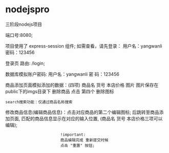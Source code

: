 # nodejspro
三阶段nodejs项目

端口号:8080;

项目使用了 express-session 组件;
如需查看，请先登录：
用户名：yangwanli
密码：123456

登录页 路由: /login;

数据库模拟账户密码:
	用户名：yangwanli
	密  码：123456

商品添加页面模拟添加的数据：(四项)
	商品名  货号  本店价格 图片
	图片保存在public下的imgs目录下
	删除商品 点击 第四个 删除图标

	search搜索功能：仅通过商品名称搜索

修改商品信息(编辑商品信息)：点击对应商品的第二个编辑图标;
							后跳转至商品添加页面,
							匹配的商品信息显示在对应的输入位置,
							(商品名 货号 本店价格三项可以编辑);

							!important:
							商品编辑完成 重新提交时候
							点击 "重置" 按钮;